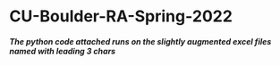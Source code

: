 # CU-Boulder-RA-Spring-2022
##### The python code attached runs on the slightly augmented excel files named with leading 3 chars